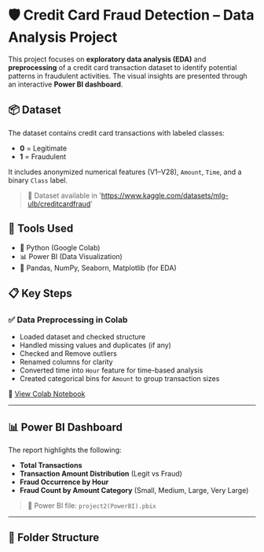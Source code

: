 # 🛡️ Credit Card Fraud Detection – Data Analysis Project

This project focuses on **exploratory data analysis (EDA)** and **preprocessing** of a credit card transaction dataset to identify potential patterns in fraudulent activities. The visual insights are presented through an interactive **Power BI dashboard**.

## 📦 Dataset

The dataset contains credit card transactions with labeled classes:
- **0** = Legitimate
- **1** = Fraudulent

It includes anonymized numerical features (V1–V28), `Amount`, `Time`, and a binary `Class` label.

> 📁 Dataset available in 'https://www.kaggle.com/datasets/mlg-ulb/creditcardfraud'

## 🔧 Tools Used

- 🐍 Python (Google Colab)
- 📊 Power BI (Data Visualization)
- 📁 Pandas, NumPy, Seaborn, Matplotlib (for EDA)


## 📋 Key Steps

### ✅ Data Preprocessing in Colab

- Loaded dataset and checked structure
- Handled missing values and duplicates (if any)
- Checked and Remove outliers
- Renamed columns for clarity 
- Converted time into `Hour` feature for time-based analysis
- Created categorical bins for `Amount` to group transaction sizes

📍 [View Colab Notebook]([https://colab.research.google.com/drive/1Y0lvS-jk1YtXSvKhNSQ2dwf7YtkLg55Z?usp=sharing](https://colab.research.google.com/drive/1Y0lvS-jk1YtXSvKhNSQ2dwf7YtkLg55Z?usp=sharing))

---

## 📊 Power BI Dashboard

The report highlights the following:

- **Total Transactions** 
- **Transaction Amount Distribution** (Legit vs Fraud)
- **Fraud Occurrence by Hour**
- **Fraud Count by Amount Category** (Small, Medium, Large, Very Large)

> 📁 Power BI file: `project2(PowerBI).pbix`

---

## 📁 Folder Structure

